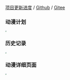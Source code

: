 [项目更新进度](https://www.wolai.com/6CcZSostD8Se5zuqfTNkAC) / [Github](https://github.com/linyi102/anime_trace) / [Gitee](https://gitee.com/linyi517/anime_trace)

### 动漫计划

<img src="https://gitee.com/linyi517/imagesbed/raw/master/img/20211227174249.jpg" style="zoom: 25%;" />

### 历史记录

<img src="https://gitee.com/linyi517/imagesbed/raw/master/img/20211227174256.jpg" style="zoom:25%;" />

### 动漫详细页面

<img src="https://gitee.com/linyi517/imagesbed/raw/master/img/20211227174259.jpg" style="zoom:25%;" />